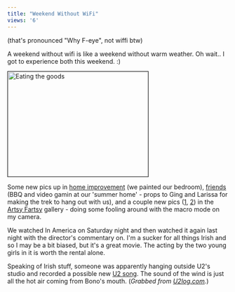 ```yaml
---
title: "Weekend Without WiFi"
views: '6'
---
```

<p>(that's pronounced "Why F-eye", not wiffi btw)</p>
<p>A weekend without wifi is like a weekend without warm weather.  Oh wait.. I got to experience both this weekend.  :)</p>
<p><img src="https://chrisenns.isa-geek.com/lemon/Friends/Ging_Larissa_Mark_and_Lue_Eating_the_Goods.sized.jpg" width="320" height="240" border="1" alt="Eating the goods"></p>
<p>Some new pics up in <a href="https://chrisenns.isa-geek.com/gallery/homeimprov">home improvement</a> (we painted our bedroom), <a href="https://chrisenns.isa-geek.com/gallery/Friends">friends</a> (BBQ and video gamin at our 'summer home' - props to Ging and Larissa for making the trek to hang out with us), and a couple new pics (<a href="https://chrisenns.isa-geek.com/gallery/Artsy-Farty/IMG_1415">1</a>, <a href="https://chrisenns.isa-geek.com/gallery/Artsy-Farty/IMG_1403">2</a>) in the <a href="https://chrisenns.isa-geek.com/gallery/Artsy-Farty">Artsy Fartsy</a> gallery - doing some fooling around with the macro mode on my camera.</p>
<p>We watched <a>In America</a> on Saturday night and then watched it again last night with the director's commentary on.  I'm a sucker for all things Irish and so I may be a bit biased, but it's a great movie.  The acting by the two young girls in it is worth the rental alone.</p>
<p>Speaking of Irish stuff, someone was apparently hanging outside U2's studio and recorded a possible new <a href="https://www.mennoboy.com/chris/archives/music/New U2_.mp3">U2 song</a>.  The sound of the wind is just all the hot air coming from Bono's mouth.  (<i>Grabbed from <a href="https://www.u2log.com">U2log.com</a>.</i>)</p>
